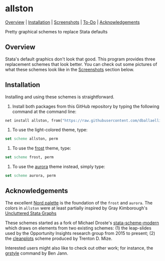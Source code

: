 allston
=================================

[Overview](#overview)
| [Installation](#installation)
| [Screenshots](#screenshots)
| [To-Do](#todo)
| [Acknowledgements](#acknowledgements)

Pretty graphical schemes to replace Stata defaults

Overview
---------------------------------

Stata's default graphics don't look that good. This program provides three replacement schemes that look better. You can check out some pictures of what these schemes look like in the [Screenshots](#screenshots) section below. 

Installation
---------------------------------

Installing and using these schemes is straightforward.

1. Install both packages from this GitHub repository by typing the following command at the command line:

```stata
net install allston, from("https://raw.githubusercontent.com/dballaelliott/allston/master/")
```

1. To use the light-colored theme, type:
```stata
set scheme allston, perm
```

1. To use the [frost](https://www.nordtheme.com/docs/colors-and-palettes#frost) theme, type:
```stata
set scheme frost, perm
```


1. To use the [aurora](https://www.nordtheme.com/docs/colors-and-palettes#aurora) theme instead, simply type:
```stata
set scheme aurora, perm
```

<!-- 
Screenshots
---------------------------------


<details>

<summary>Click for histogram example</summary>

![scheme-s2color screenshot 1](figs/fig1a.png "Scheme-s2color (default)")

![allston screenshot 1](figs/fig1b.png "allston")

![brighton screenshot 1](figs/fig1c.png "brighton")

</details>
<details>
<summary>Click for scatterplot example</summary>

![scheme-s2color screenshot 2](figs/fig2a.png "Scheme-s2color (default)")

![allston screenshot 2](figs/fig2b.png "allston")

![brighton screenshot 2](figs/fig2c.png "brighton")

</details>
<details>
<summary>Click for bar chart example</summary>

![scheme-s2color screenshot 3](figs/fig3a.png "Scheme-s2color (default)")

![allston screenshot 3](figs/fig3b.png "allston")

![brighton screenshot 3](figs/fig3c.png "brighton")

</details>
<details>
<summary>Click for binned scatterplot example</summary>

![scheme-s2color screenshot 4](figs/fig4a.png "Scheme-s2color (default)")

![allston screenshot 4](figs/fig4b.png "allston")

![brighton screenshot 4](figs/fig4c.png "brighton")

</details>
<details>
<summary>Click for line plot example</summary>

![scheme-s2color screenshot 5](figs/fig5a.png "Scheme-s2color (default)")

![allston screenshot 5](figs/fig5b.png "allston")

![brighton screenshot 5](figs/fig5c.png "brighton")

</details>
 -->

Acknowledgements
---------------------------------
The excellent [Nord palette](https://www.nordtheme.com) is the foundation of the `frost` and `aurora`. The colors in `allston` were at least partially inspired by Gray Kimborough's [Uncluttered Stata Graphs](https://github.com/graykimbrough/uncluttered-stata-graphs)

These schemes started as a fork of Michael Droste's [stata-scheme-modern](https://github.com/mdroste/stata-scheme-modern) which draws on elements from two existing schemes: (1) the leap-slides used by the Opportunity Insights research group from 2015 to present; (2) the [cleanplots](https://www.trentonmize.com/software/cleanplots) scheme produced by Trenton D. Mize.

Interested users might also like to check out other work; for instance, the [grstyle](https://boris.unibe.ch/117391/1/grstyle-Konstanz-2018.pdf) command by Ben Jann. 
